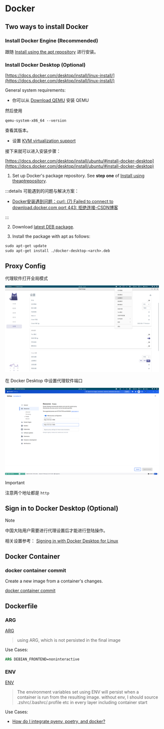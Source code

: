 # Docker

## Two ways to install Docker

### Install Docker Engine (Recommended)

跟随 [Install using the apt repository](https://docs.docker.com/engine/install/ubuntu/#install-using-the-repository) 进行安装。

### Install Docker Desktop (Optional)

[https://docs.docker.com/desktop/install/linux-install/](https://docs.docker.com/desktop/install/linux-install/)

General system requirements:

- 你可以从 [Download QEMU](https://www.qemu.org/download/#linux) 安装 QEMU

然后使用 

```shell
qemu-system-x86_64 --version
```

查看其版本。

- 设置 [KVM virtualization support](https://docs.docker.com/desktop/install/linux-install/#kvm-virtualization-support)

接下来就可以进入安装步骤：

[https://docs.docker.com/desktop/install/ubuntu/#install-docker-desktop](https://docs.docker.com/desktop/install/ubuntu/#install-docker-desktop)

1. Set up Docker's package repository. See **step one** of [Install using theaptrepository](https://docs.docker.com/engine/install/ubuntu/#install-using-the-repository).

:::details 可能遇到的问题与解决方案：

- [Docker安装遇到问题：curl: (7) Failed to connect to download.docker.com port 443: 拒绝连接-CSDN博客](https://blog.csdn.net/Fengdf666/article/details/140221138)

:::

2. Download [latest DEB package](https://desktop.docker.com/linux/main/amd64/docker-desktop-amd64.deb?utm_source=docker&utm_medium=webreferral&utm_campaign=docs-driven-download-linux-amd64&_gl=1*1bdcvx9*_gcl_aw*R0NMLjE3MjI2NTQzODYuRUFJYUlRb2JDaE1JM2NLTDB1dlhod01WM2x3UEFoMTlhQUNLRUFBWUFTQUFFZ0kxQWZEX0J3RQ..*_gcl_au*MTA5NDI0NzA4NC4xNzIyNjA0OTYx*_ga*OTY4MDY2MzUzLjE3MjI2MDQ5NjE.*_ga_XJWPQMJYHQ*MTcyMjY2Njc4OC40LjEuMTcyMjY2ODk2MS41OS4wLjA.).

3. Install the package with apt as follows:

```shell
sudo apt-get update
sudo apt-get install ./docker-desktop-<arch>.deb
```

## Proxy Config

代理软件打开全局模式

![clash-proxy.png](./docker/clash-proxy.png)

在 Docker Desktop 中设置代理软件端口

![docker-proxy.png](./docker/docker-proxy.png)

> [!IMPORTANT]
> 
> 注意两个地址都是 `http`

## Sign in to Docker Desktop (Optional)

> [!NOTE]
> 
> 中国大陆用户需要进行代理设置后才能进行登陆操作。

相关设置参考： [Signing in with Docker Desktop for Linux](https://docs.docker.com/desktop/get-started/#signing-in-with-docker-desktop-for-linux)

## Docker Container

### docker container commit

Create a new image from a container's changes.

[docker container commit](https://docs.docker.com/reference/cli/docker/container/commit/)

## Dockerfile

### ARG

[ARG](https://docs.docker.com/reference/dockerfile/#arg)

> using ARG, which is not persisted in the final image

Use Cases:

```Dockerfile
ARG DEBIAN_FRONTEND=noninteractive
```

### ENV

[ENV](https://docs.docker.com/reference/dockerfile/#env)

> The environment variables set using ENV will persist when a container is run from the resulting image. 
without env, I should source .zshrc/.bashrc/.profile etc in every layer including container start

Use Cases:

- [How do I integrate pyenv, poetry, and docker?](https://stackoverflow.com/questions/65768775/how-do-i-integrate-pyenv-poetry-and-docker)
